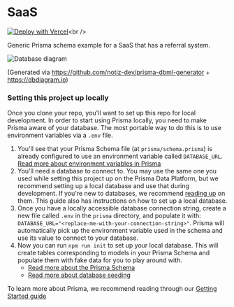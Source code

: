 # SaaS
[![Deploy with Vercel](https://vercel.com/button)](https://vercel.com/new/import?repository-url=https%3A%2F%2Fgithub.com%2Fikkurthis1998%2Fmarketplace-hybr1d&env=DATABASE_URL,DATABASE_MIGRATE_URL,PRISMA_GENERATE_DATAPROXY&envDescription=Database%20connection%20strings%20your%20app%20depends%20on.%20You%20should%20switch%20back%20to%20the%20Prisma%20Data%20Platform%20to%20figure%20out%20what%20values%20to%20input%20here.)<br />

Generic Prisma schema example for a SaaS that has a referral system.

![Database diagram](https://raw.githubusercontent.com/prisma/prisma-schema-examples/main/SaaS/diagram.png)

(Generated via https://github.com/notiz-dev/prisma-dbml-generator + https://dbdiagram.io)

### Setting this project up locally

Once you clone your repo, you'll want to set up this repo for local development. In order to start using Prisma locally, you need to make Prisma aware of your database. The most portable way to do this is to use environment variables via a `.env` file.

1. You'll see that your Prisma Schema file (at `prisma/schema.prisma`) is already configured to use an environment variable called `DATABASE_URL`. [Read more about environment variables in Prisma](https://www.prisma.io/docs/concepts/more/environment-variables)
2. You'll need a database to connect to. You may use the same one you used while setting this project up on the Prisma Data Platform, but we recommend setting up a local database and use that during development. If you're new to databases, we recommend [reading up](https://www.prisma.io/dataguide/) on them. This guide also has instructions on how to set up a local database.
3. Once you have a locally accessible database connection string, create a new file called `.env` in the `prisma` directory, and populate it with: `DATABASE_URL="<replace-me-with-your-connection-string>"`. Prisma will automatically pick up the environment variable used in the schema and use its value to connect to your database.
4. Now you can run `npm run init` to set up your local database. This will create tables corresponding to models in your Prisma Schema and populate them with fake data for you to play around with.
   - [Read more about the Prisma Schema](https://www.prisma.io/docs/concepts/components/prisma-schema)
   - [Read more about database seeding](https://www.prisma.io/docs/guides/database/seed-database)

To learn more about Prisma, we recommend reading through our [Getting Started guide](https://www.prisma.io/docs/getting-started)